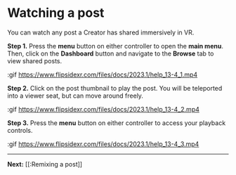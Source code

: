 # Watching a post

You can watch any post a Creator has shared immersively in VR. 

**Step 1.** Press the **menu** button on either controller to open the **main menu**. Then, click on the **Dashboard** button and navigate to the **Browse** tab to view shared posts.

:gif https://www.flipsidexr.com/files/docs/2023.1/help_13-4_1.mp4

**Step 2.** Click on the post thumbnail to play the post.  You will be teleported into a viewer seat, but can move around freely.

:gif https://www.flipsidexr.com/files/docs/2023.1/help_13-4_2.mp4

**Step 3.** Press the **menu** button on either controller to access your playback controls.

:gif https://www.flipsidexr.com/files/docs/2023.1/help_13-4_3.mp4

---

**Next:** [[:Remixing a post]]
